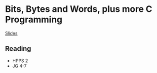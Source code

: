# Bits, Bytes and Words, plus more C Programming

[Slides](1-l-2.pdf)

## Reading

* HPPS 2
* JG 4-7
